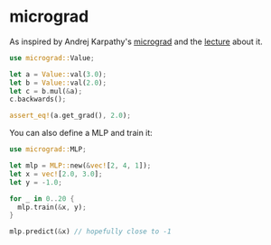 # micrograd
As inspired by Andrej Karpathy's [micrograd](https://github.com/karpathy/micrograd) and the [lecture](https://www.youtube.com/watch?v=VMj-3S1tku0) about it.

```rust 
use micrograd::Value;

let a = Value::val(3.0);
let b = Value::val(2.0);
let c = b.mul(&a);
c.backwards();

assert_eq!(a.get_grad(), 2.0);
```

You can also define a MLP and train it:

```rust
use micrograd::MLP;

let mlp = MLP::new(&vec![2, 4, 1]);
let x = vec![2.0, 3.0];
let y = -1.0;

for _ in 0..20 {
  mlp.train(&x, y);
}

mlp.predict(&x) // hopefully close to -1
```